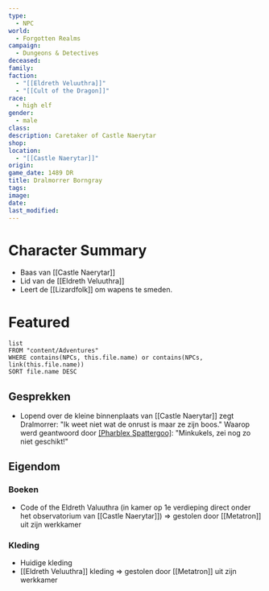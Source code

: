 ```yaml
---
type:
  - NPC
world:
  - Forgotten Realms
campaign:
  - Dungeons & Detectives
deceased: 
family: 
faction:
  - "[[Eldreth Veluuthra]]"
  - "[[Cult of the Dragon]]"
race:
  - high elf
gender:
  - male
class: 
description: Caretaker of Castle Naerytar
shop: 
location:
  - "[[Castle Naerytar]]"
origin: 
game_date: 1489 DR
title: Dralmorrer Borngray
tags: 
image: 
date: 
last_modified:
---
```

# Character Summary
- Baas van [[Castle Naerytar]]
- Lid van de [[Eldreth Veluuthra]]
- Leert de [[Lizardfolk]] om wapens te smeden.

# Featured
```dataview
list
FROM "content/Adventures"
WHERE contains(NPCs, this.file.name) or contains(NPCs, link(this.file.name))
SORT file.name DESC
```
## Gesprekken
* Lopend over de kleine binnenplaats van [[Castle Naerytar]] zegt Dralmorrer: 
  "Ik weet niet wat de onrust is maar ze zijn boos." 
  Waarop werd geantwoord door [[Pharblex Spattergoo]](?): 
  "Minkukels, zei nog zo niet geschikt!"

## Eigendom
### Boeken
- Code of the Eldreth Valuuthra (in kamer op 1e verdieping direct onder het observatorium van [[Castle Naerytar]]) => gestolen door [[Metatron]] uit zijn werkkamer
### Kleding 
- Huidige kleding
- [[Eldreth Veluuthra]] kleding => gestolen door [[Metatron]] uit zijn werkkamer

